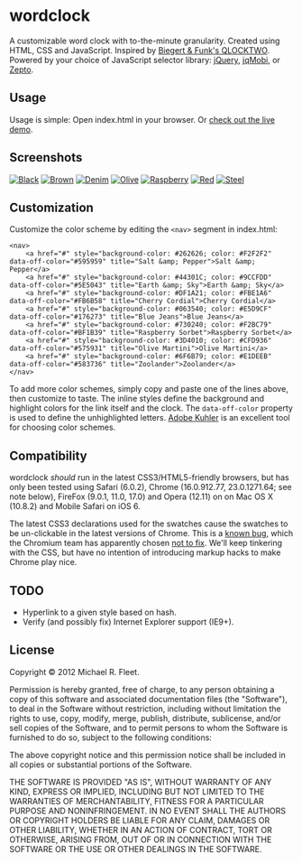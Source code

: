 wordclock
=========

A customizable word clock with to-the-minute granularity. Created using HTML, CSS and JavaScript.
Inspired by [Biegert & Funk's QLOCKTWO](http://www.qlocktwo.com/info.php?lang=en). Powered by your choice of JavaScript selector library: [jQuery](http://jquery.com), [jqMobi](http://www.jqmobi.com), or [Zepto](http://zeptojs.com).

Usage
-----

Usage is simple: Open index.html in your browser. Or [check out the live demo](http://f1337.github.com/wordclock/).

Screenshots
-----------

[![Black](https://raw.github.com/f1337/wordclock/master/images/black.png)](http://f1337.github.com/wordclock/)
[![Brown](https://raw.github.com/f1337/wordclock/master/images/brown.png)](http://f1337.github.com/wordclock/)
[![Denim](https://raw.github.com/f1337/wordclock/master/images/denim.png)](http://f1337.github.com/wordclock/)
[![Olive](https://raw.github.com/f1337/wordclock/master/images/olive.png)](http://f1337.github.com/wordclock/)
[![Raspberry](https://raw.github.com/f1337/wordclock/master/images/raspberry.png)](http://f1337.github.com/wordclock/)
[![Red](https://raw.github.com/f1337/wordclock/master/images/red.png)](http://f1337.github.com/wordclock/)
[![Steel](https://raw.github.com/f1337/wordclock/master/images/steel.png)](http://f1337.github.com/wordclock/)


Customization
-------------

Customize the color scheme by editing the `<nav>` segment in index.html:

    <nav>
        <a href="#" style="background-color: #262626; color: #F2F2F2" data-off-color="#595959" title="Salt &amp; Pepper">Salt &amp; Pepper</a>
        <a href="#" style="background-color: #44301C; color: #9CCFDD" data-off-color="#5E5043" title="Earth &amp; Sky">Earth &amp; Sky</a>
        <a href="#" style="background-color: #DF1A21; color: #FBE1A6" data-off-color="#FB6B58" title="Cherry Cordial">Cherry Cordial</a>
        <a href="#" style="background-color: #063540; color: #E5D9CF" data-off-color="#176273" title="Blue Jeans">Blue Jeans</a>
        <a href="#" style="background-color: #730240; color: #F2BC79" data-off-color="#BF1B39" title="Raspberry Sorbet">Raspberry Sorbet</a>
        <a href="#" style="background-color: #3D4010; color: #CFD936" data-off-color="#575931" title="Olive Martini">Olive Martini</a>
        <a href="#" style="background-color: #6F6B79; color: #E1DEEB" data-off-color="#583736" title="Zoolander">Zoolander</a>
    </nav>

To add more color schemes, simply copy and paste one of the lines above, then customize to taste. The inline styles define the background and highlight colors for the link itself and the clock. The `data-off-color` property is used to define the unhighlighted letters. [Adobe Kuhler](https://kuler.adobe.com/) is an excellent tool for choosing color schemes.


Compatibility
-------------

wordclock *should* run in the latest CSS3/HTML5-friendly browsers, but has only been tested using Safari (6.0.2), Chrome (16.0.912.77, 23.0.1271.64; see note below), FireFox (9.0.1, 11.0, 17.0) and Opera (12.11) on on Mac OS X (10.8.2) and Mobile Safari on iOS 6.

The latest CSS3 declarations used for the swatches cause the swatches to be un-clickable in the latest versions of Chrome. This is a [known bug](http://code.google.com/p/chromium/issues/detail?id=92917), which the Chromium team has apparently chosen [not to fix](http://code.google.com/p/chromium/issues/detail?id=86730). We'll keep tinkering with the CSS, but have no intention of introducing markup hacks to make Chrome play nice.

TODO
----

* Hyperlink to a given style based on hash.
* Verify (and possibly fix) Internet Explorer support (IE9+).


License
-------

Copyright © 2012 Michael R. Fleet.

Permission is hereby granted, free of charge, to any person obtaining a copy of this software and associated documentation files (the "Software"), to deal in the Software without restriction, including without limitation the rights to use, copy, modify, merge, publish, distribute, sublicense, and/or sell copies of the Software, and to permit persons to whom the Software is furnished to do so, subject to the following conditions:

The above copyright notice and this permission notice shall be included in all copies or substantial portions of the Software.

THE SOFTWARE IS PROVIDED "AS IS", WITHOUT WARRANTY OF ANY KIND, EXPRESS OR IMPLIED, INCLUDING BUT NOT LIMITED TO THE WARRANTIES OF MERCHANTABILITY, FITNESS FOR A PARTICULAR PURPOSE AND NONINFRINGEMENT. IN NO EVENT SHALL THE AUTHORS OR COPYRIGHT HOLDERS BE LIABLE FOR ANY CLAIM, DAMAGES OR OTHER LIABILITY, WHETHER IN AN ACTION OF CONTRACT, TORT OR OTHERWISE, ARISING FROM, OUT OF OR IN CONNECTION WITH THE SOFTWARE OR THE USE OR OTHER DEALINGS IN THE SOFTWARE.

